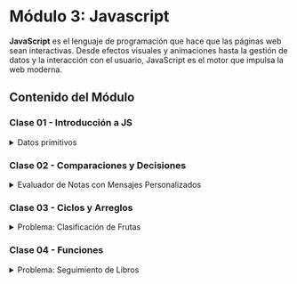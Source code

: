 # Módulo 3: Javascript

**JavaScript** es el lenguaje de programación que hace que las páginas web sean interactivas. Desde efectos visuales y animaciones hasta la gestión de datos y la interacción con el usuario, JavaScript es el motor que impulsa la web moderna.

## Contenido del Módulo

### Clase 01 - Introducción a JS

<details>
  <summary>Datos primitivos</summary>

  <br>Son los tipos de datos más simples y directos que existen en el lenguaje.

  *   **Números:** Representan números, tanto enteros como decimales.
  *   **Cadenas (Strings):** Representan texto.
  *   **Booleanos (Booleans):** Representan valores lógicos: `true` (verdadero) o `false` (falso). Se utilizan para tomar decisiones en el código.
  *   **Null:** Es un valor asignado explícitamente a una variable para indicar que no tiene un valor.
  *   **Undefined:** Representa una variable a la que no se le ha asignado un valor.
  *   **BigInt:** Se utiliza para representar números enteros muy grandes.
  *   **Symbol:** Se utiliza para crear identificadores únicos.

  [Enlace al código](https://github.com/yuleiditho/Modulo-03-JS/blob/main/01-%20Intro%20JS/tipo-de-datos.js)<br>

  ![Código de la clase 01](media/class-01.png)
  
</details>

### Clase 02 - Comparaciones y Decisiones

<details>
  <summary>Evaluador de Notas con Mensajes Personalizados</summary>

   <br>Crear un programa en JavaScript que evalúe la nota de un estudiante y genere un mensaje personalizado basado en la nota.

  **Objetivos:**

  *   Declaración de variables.
  *   Uso de condicionales `if`, `else if` y `else`.
  *   Uso de operadores de comparación (`<`, `>`, `<=`, `>=`) para determinar el rango de la nota.
  *   Impresión de mensajes personalizados en la consola.


  [Enlace al código](https://github.com/yuleiditho/Modulo-03-JS/blob/main/02-Comp_Dec_JS/evaluador-notas.js)<br>

  ![Código](media/class-02.png)

</details>

### Clase 03 - Ciclos y Arreglos

<details>
  <summary>Problema: Clasificación de Frutas</summary>

   <br>Crear un programa que clasifica las frutas según su tipo y cuenta cuántas hay de cada tipo.

  **Objetivos:**

  *   Practicar la lógica de control de flujo: `for` y `while`.
  *   Aprender a usar arreglos para almacenar datos.
  *   Utilizar objetos para contar y clasificar elementos.


  [Enlace al código](https://github.com/yuleiditho/Modulo-03-JS/blob/main/03-Arrays_Ciclos/contador-frutas.js)<br>

  ![Código](media/code-03.png)

</details>


### Clase 04 - Funciones

<details>
  <summary>Problema: Seguimiento de Libros</summary>

   <br>Crea un sistema muy sencillo para hacer seguimiento de los libros que has leído

  **Objetivos:**

  *   **Modularidad**: Dividir el código en partes más pequeñas y manejables
  *   **Reutilización**: Crear funciones reutilizables para evitar la duplicación de código
  *   **Parámetros y Argumentos**: Utilizar parámetros para recibir información externa y argumentos para pasar datos a las funciones.


  [Enlace al código](https://github.com/yuleiditho/Modulo-03-JS/blob/main/04-Funciones/books.js)<br>

  ![Código](media/code-04.png)

</details>